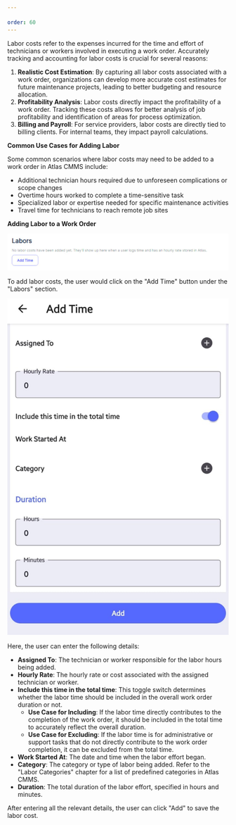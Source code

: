 ```yaml
---

order: 60
---
```

Labor costs refer to the expenses incurred for the time and effort of technicians or workers involved in executing a work order. Accurately tracking and accounting for labor costs is crucial for several reasons:

1. __Realistic Cost Estimation__: By capturing all labor costs associated with a work order, organizations can develop more accurate cost estimates for future maintenance projects, leading to better budgeting and resource allocation.
2. __Profitability Analysis__: Labor costs directly impact the profitability of a work order. Tracking these costs allows for better analysis of job profitability and identification of areas for process optimization.
3. __Billing and Payroll__: For service providers, labor costs are directly tied to billing clients. For internal teams, they impact payroll calculations.

__Common Use Cases for Adding Labor__

Some common scenarios where labor costs may need to be added to a work order in Atlas CMMS include:

- Additional technician hours required due to unforeseen complications or scope changes
- Overtime hours worked to complete a time\-sensitive task
- Specialized labor or expertise needed for specific maintenance activities
- Travel time for technicians to reach remote job sites

__Adding Labor to a Work Order__

![](../../../../static/img/rev6/image124.png)

To add labor costs, the user would click on the "Add Time" button under the "Labors" section.

![](../../../../static/img/rev6/image125.png)

Here, the user can enter the following details:

- __Assigned To__: The technician or worker responsible for the labor hours being added.
- __Hourly Rate__: The hourly rate or cost associated with the assigned technician or worker.
- __Include this time in the total time__: This toggle switch determines whether the labor time should be included in the overall work order duration or not.
	- __Use Case for Including__: If the labor time directly contributes to the completion of the work order, it should be included in the total time to accurately reflect the overall duration.
	- __Use Case for Excluding__: If the labor time is for administrative or support tasks that do not directly contribute to the work order completion, it can be excluded from the total time.
- __Work Started At__: The date and time when the labor effort began.
- __Category__: The category or type of labor being added. Refer to the "Labor Categories" chapter for a list of predefined categories in Atlas CMMS.
- __Duration__: The total duration of the labor effort, specified in hours and minutes.

After entering all the relevant details, the user can click "Add" to save the labor cost.